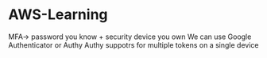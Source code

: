 # AWS-Learning
MFA-> password you know + security device you own
We can use Google Authenticator or Authy
Authy suppotrs for multiple tokens on a single device

